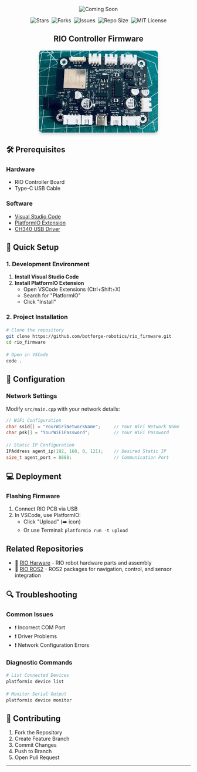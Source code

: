 <p align="center">
    <img src="https://img.shields.io/badge/🚀%20COMING%20SOON-brightgreen?style=for-the-badge" width="300" alt="Coming Soon"/>
</p>
<div align="center">
    <img src="https://img.shields.io/github/stars/botforge-robotics/rio_firmware?style=social&logo=github" alt="Stars">&nbsp;
    <img src="https://img.shields.io/github/forks/botforge-robotics/rio_firmware?style=social&logo=github" alt="Forks">&nbsp;
    <img src="https://img.shields.io/github/issues/botforge-robotics/rio_firmware" alt="Issues">&nbsp;
    <img src="https://img.shields.io/github/repo-size/botforge-robotics/rio_firmware" alt="Repo Size">&nbsp;
    <img src="https://img.shields.io/github/license/botforge-robotics/rio_firmware?color=mit" alt="MIT License">
</div>

<h2 align="center">RIO Controller Firmware</h2>

<div style="text-align: center; margin: 20px;">
    <img src="./images/pcb2.jpeg" alt="PCB Placeholder" style="max-width: 70%; height: auto; border-radius: 8px; box-shadow: 0 4px 8px rgba(0, 0, 0, 0.2);">
</div>

## 🛠 Prerequisites

### Hardware
- RIO Controller Board
- Type-C USB Cable

### Software
- [Visual Studio Code](https://code.visualstudio.com/)
- [PlatformIO Extension](https://platformio.org/)
- [CH340 USB Driver](https://sparks.gogo.co.nz/ch340.html)

## 🚀 Quick Setup

### 1. Development Environment
1. **Install Visual Studio Code**
2. **Install PlatformIO Extension**
   - Open VSCode Extensions (Ctrl+Shift+X)
   - Search for "PlatformIO"
   - Click "Install"

### 2. Project Installation
```bash
# Clone the repository
git clone https://github.com/botforge-robotics/rio_firmware.git
cd rio_firmware

# Open in VSCode
code .
```

## 🔧 Configuration

### Network Settings
Modify `src/main.cpp` with your network details:

```cpp
// WiFi Configuration
char ssid[] = "YourWiFiNetworkName";     // Your WiFi Network Name
char psk[] = "YourWiFiPassword";         // Your WiFi Password

// Static IP Configuration
IPAddress agent_ip(192, 168, 0, 121);    // Desired Static IP
size_t agent_port = 8888;                // Communication Port
```

## 💻 Deployment

### Flashing Firmware
1. Connect RIO PCB via USB
2. In VSCode, use PlatformIO:
   - Click "Upload" (➡️ icon)
   - Or use Terminal: `platformio run -t upload`


## Related Repositories
- 🔧 [RIO Harware](https://github.com/botforge-robotics/rio_hardware) - RIO robot hardware parts and assembly
- 🤖 [RIO ROS2](https://github.com/botforge-robotics/rio_ros2) - ROS2 packages for navigation, control, and sensor integration


## 🔍 Troubleshooting
### Common Issues
- ❗ Incorrect COM Port
- ❗ Driver Problems
- ❗ Network Configuration Errors

### Diagnostic Commands
```bash
# List Connected Devices
platformio device list

# Monitor Serial Output
platformio device monitor
```


## 🤝 Contributing
1. Fork the Repository
2. Create Feature Branch
3. Commit Changes
4. Push to Branch
5. Open Pull Request

---